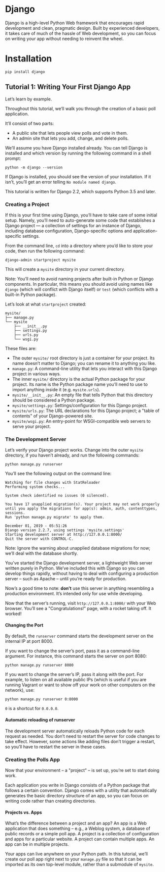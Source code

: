 # Django

Django is a high-level Python Web framework that encourages rapid development and clean, pragmatic design. Built by experienced developers, it takes care of much of the hassle of Web development, so you can focus on writing your app without needing to reinvent the wheel.

# Installation

```
pip install django
```

## Tutorial 1: Writing Your First Django App

Let’s learn by example.

Throughout this tutorial, we’ll walk you through the creation of a basic poll application.

It’ll consist of two parts:

- A public site that lets people view polls and vote in them.
- An admin site that lets you add, change, and delete polls.

We’ll assume you have Django installed already. You can tell Django is installed and which version by running the following command in a shell prompt:

```
python -m django --version
```

If Django is installed, you should see the version of your installation. If it isn’t, you’ll get an error telling `No module named django`.

This tutorial is written for Django 2.2, which supports Python 3.5 and later.

### Creating a Project

If this is your first time using Django, you’ll have to take care of some initial setup. Namely, you’ll need to auto-generate some code that establishes a Django project &mdash; a collection of settings for an instance of Django, including database configuration, Django-specific options and application-specific settings.

From the command line, `cd` into a directory where you’d like to store your code, then run the following command:

```
django-admin startproject mysite
```

This will create a `mysite` directory in your current directory.

Note: You’ll need to avoid naming projects after built-in Python or Django components. In particular, this means you should avoid using names like `django` (which will conflict with Django itself) or `test` (which conflicts with a built-in Python package).

Let’s look at what `startproject` created:

```
mysite/
├── manage.py
└── mysite
    ├── __init__.py
    ├── settings.py
    ├── urls.py
    └── wsgi.py
```

These files are:

- The outer `mysite/` root directory is just a container for your project. Its name doesn’t matter to Django; you can rename it to anything you like.
- `manage.py`: A command-line utility that lets you interact with this Django project in various ways.
- The inner `mysite/` directory is the actual Python package for your project. Its name is the Python package name you’ll need to use to import anything inside it (e.g. `mysite.urls`).
- `mysite/__init__.py`: An empty file that tells Python that this directory should be considered a Python package.
- `mysite/settings.py`: Settings/configuration for this Django project.
- `mysite/urls.py`: The URL declarations for this Django project; a "table of contents" of your Django-powered site.
- `mysite/wsgi.py`: An entry-point for WSGI-compatible web servers to serve your project.

### The Development Server

Let’s verify your Django project works. Change into the outer `mysite` directory, if you haven’t already, and run the following commands:

```
python manage.py runserver
```

You’ll see the following output on the command line:

```
Watching for file changes with StatReloader
Performing system checks...

System check identified no issues (0 silenced).

You have 17 unapplied migration(s). Your project may not work properly until you apply the migrations for app(s): admin, auth, contenttypes, sessions.
Run 'python manage.py migrate' to apply them.

December 01, 2019 - 05:51:26
Django version 2.2.7, using settings 'mysite.settings'
Starting development server at http://127.0.0.1:8000/
Quit the server with CONTROL-C.
```

Note: Ignore the warning about unapplied database migrations for now; we’ll deal with the database shortly.

You’ve started the Django development server, a lightweight Web server written purely in Python. We’ve included this with Django so you can develop things rapidly, without having to deal with configuring a production server – such as Apache – until you’re ready for production.

Now’s a good time to note: **don’t** use this server in anything resembling a production environment. It’s intended only for use while developing.

Now that the server’s running, visit `http://127.0.0.1:8000/` with your Web browser. You’ll see a "Congratulations!" page, with a rocket taking off. It worked!

#### Changing the Port

By default, the `runserver` command starts the development server on the internal IP at port 8000.

If you want to change the server’s port, pass it as a command-line argument. For instance, this command starts the server on port 8080:

```
python manage.py runserver 8080
```

If you want to change the server’s IP, pass it along with the port. For example, to listen on all available public IPs (which is useful if you are running Vagrant or want to show off your work on other computers on the network), use:

```
python manage.py runserver 0:8000
```

`0` is a shortcut for `0.0.0.0`.

#### Automatic reloading of runserver

The development server automatically reloads Python code for each request as needed. You don’t need to restart the server for code changes to take effect. However, some actions like adding files don’t trigger a restart, so you’ll have to restart the server in these cases.

### Creating the Polls App

Now that your environment – a "project" – is set up, you’re set to start doing work.

Each application you write in Django consists of a Python package that follows a certain convention. Django comes with a utility that automatically generates the basic directory structure of an app, so you can focus on writing code rather than creating directories.

#### Projects vs. Apps

What’s the difference between a project and an app? An app is a Web application that does something – e.g., a Weblog system, a database of public records or a simple poll app. A project is a collection of configuration and apps for a particular website. A project can contain multiple apps. An app can be in multiple projects.

Your apps can live anywhere on your Python path. In this tutorial, we’ll create our poll app right next to your `manage.py` file so that it can be imported as its own top-level module, rather than a submodule of `mysite`.
